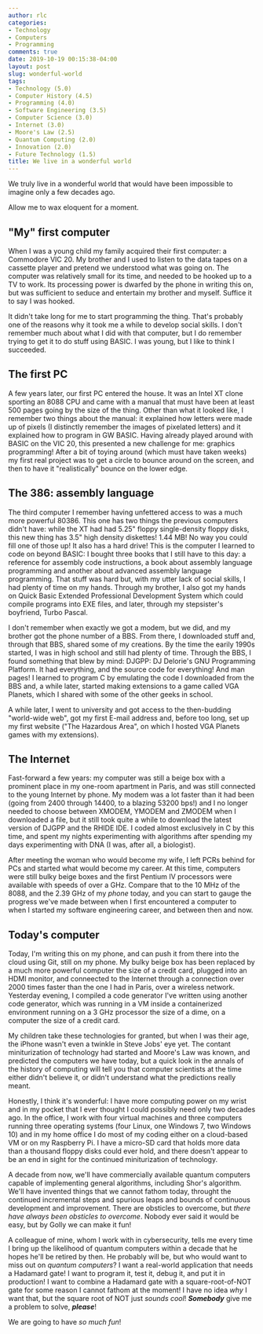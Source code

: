 ```yaml
---
author: rlc
categories:
- Technology
- Computers
- Programming
comments: true
date: 2019-10-19 00:15:38-04:00
layout: post
slug: wonderful-world
tags:
- Technology (5.0)
- Computer History (4.5)
- Programming (4.0)
- Software Engineering (3.5)
- Computer Science (3.0)
- Internet (3.0)
- Moore's Law (2.5)
- Quantum Computing (2.0)
- Innovation (2.0)
- Future Technology (1.5)
title: We live in a wonderful world
---
```


We truly live in a wonderful world that would have been impossible to imagine only a few decades ago.

Allow me to wax eloquent for a moment.
<!--more-->
## "My" first computer
When I was a young child my family acquired their first computer: a Commodore VIC 20. My brother and I used to listen to the data tapes on a cassette player and pretend we understood what was going on. The computer was relatively small for its time, and needed to be hooked up to a TV to work. Its processing power is dwarfed by the phone in writing this on, but was sufficient to seduce and entertain my brother and myself. Suffice it to say I was hooked.

It didn't take long for me to start programming the thing. That's probably one of the reasons why it took me a while to develop social skills. I don't remember much about what I did with that computer, but I do remember trying to get it to do stuff using BASIC. I was young, but I like to think I succeeded.

## The first PC
A few years later, our first PC entered the house. It was an Intel XT clone sporting an 8088 CPU and came with a manual that must have been at least 500 pages going by the size of the thing. Other than what it looked like, I remember two things about the manual: it explained how letters were made up of pixels (I distinctly remember the images of pixelated letters) and it explained how to program in GW BASIC. Having already played around with BASIC on the VIC 20, this presented a new challenge for me: graphics programming! After a bit of toying around (which must have taken weeks) my first real project was to get a circle to bounce around on the screen, and then to have it "realistically" bounce on the lower edge.

## The 386: assembly language
The third computer I remember having unfettered access to was a much more powerful 80386. This one has two things the previous computers didn't have: while the XT had had 5.25" floppy single-density floppy disks, this new thing has 3.5" high density diskettes! 1.44 MB! No way you could fill one of those up! It also has a hard drive! This is the computer I learned to code on beyond BASIC: I bought three books that I still have to this day: a reference for assembly code instructions, a book about assembly language programming and another about advanced assembly language programming. That stuff was hard but, with my utter lack of social skills, I had plenty of time on my hands. Through my brother, I also got my hands on Quick Basic Extended Professional Development System which could compile programs into EXE files, and later, through my stepsister's boyfriend, Turbo Pascal.

I don't remember when exactly we got a modem, but we did, and my brother got the phone number of a BBS. From there, I downloaded stuff and, through that BBS, shared some of my creations. By the time the earily 1990s started, I was in high school and still had plenty of time. Through the BBS, I found something that blew by mind: DJGPP: DJ Delorie's GNU Programming Platform. It had everything, and the source code for everything! And man pages! I learned to program C by emulating the code I downloaded from the BBS and, a while later, started making extensions to a game called VGA Planets, which I shared with some of the other geeks in school.

A while later, I went to university and got access to the then-budding "world-wide web", got my first E-mail address and, before too long, set up my first website ("The Hazardous Area", on which I hosted VGA Planets games with my extensions).

## The Internet
Fast-forward a few years: my computer was still a beige box with a prominent place in my one-room apartment in Paris, and was still connected to the young Internet by phone. My modem was a lot faster than it had been (going from 2400 through 14400, to a blazing 53200 bps!) and I no longer needed to choose between XMODEM, YMODEM and ZMODEM when I downloaded a file, but it still took quite a while to download the latest version of DJGPP and the RHIDE IDE. I coded almost exclusively in C by this time, and spent my nights experimenting with algorithms after spending my days experimenting with DNA (I was, after all, a biologist).

After meeting the woman who would become my wife, I left PCRs behind for PCs and started what would become my career. At this time, computers were still bulky beige boxes and the first Pentium IV processors were available with speeds of over a GHz. Compare that to the 10 MHz of the 8088, and the 2.39 GHz of my *phone* today, and you can start to gauge the progress we've made between when I first encountered a computer to when I started my software engineering career, and between then and now.

## Today's computer
Today, I'm writing this on my phone, and can push it from there into the cloud using Git, still on my phone. My bulky beige box has been replaced by a much more powerful computer the size of a credit card, plugged into an HDMI monitor, and conneected to the Internet through a connection over 2000 times faster than the one I had in Paris, over a wireless network. Yesterday evening, I compiled a code generator I've written using another code generator, which was running in a VM inside a containerized environment running on a 3 GHz processor the size of a dime, on a computer the size of a credit card.

My children take these technologies for granted, but when I was their age, the iPhone wasn't even a twinkle in Steve Jobs' eye yet. The contant miniturization of technology had started and Moore's Law was known, and predicted the computers we have today, but a quick look in the annals of the history of computing will tell you that computer scientists at the time either didn't believe it, or didn't understand what the predictions really meant.

Honestly, I think it's wonderful: I have more computing power on my wrist and in my pocket that I ever thought I could possibly need only two decades ago. In the office, I work with four virtual machines and three computers running three operating systems (four Linux, one Windows 7, two Windows 10) and in my home office I do most of my coding either on a cloud-based VM or on my Raspberry Pi. I have a micro-SD card that holds more data than a thousand floppy disks could ever hold, and there doesn't appear to be an end in sight for the continued miniturization of technology.

A decade from now, we'll have commercially available quantum computers capable of implementing general algorithms, including Shor's algorithm. We'll have invented things that we cannot fathom today, throught the continued incremental steps and spurious leaps and bounds of continuous development and improvement. There are obsticles to overcome, but *there have always been obsticles to overcome*. Nobody ever said it would be easy, but by Golly we can make it fun!

A colleague of mine, whom I work with in cybersecurity, tells me every time I bring up the likelihood of quantum computers within a decade that he hopes he'll be retired by then. He probably will be, but who would want to miss out on *quantum computers*? I want a real-world application that needs a Hadamard gate! I want to program it, test it, debug it, and put it in production! I want to combine a Hadamard gate with a square-root-of-NOT gate for some reason I cannot fathom at the moment! I have no idea *why* I want that, but the square root of NOT just *sounds cool*! ***Somebody*** give me a problem to solve, ***please***!

We are going to have *so much fun*!